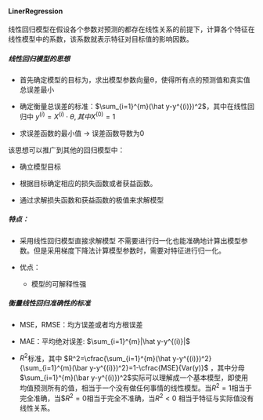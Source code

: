 #### LinerRegression

线性回归模型在假设各个参数对预测的都存在线性关系的前提下，计算各个特征在线性模型中的系数，该系数就表示特征对目标值的影响因数。

##### 线性回归模型的思想

- 首先确定模型的目标为，求出模型参数向量θ，使得所有点的预测值和真实值总误差最小

- 确定衡量总误差的标准：$\sum_{i=1}^{m}(\hat y-y^{(i)})^2$，其中在线性回归中 $y^{(i)}=X^{(i)} \cdot θ, 其中 X^{(0)}=1$

- 求误差函数的最小值 → 误差函数导数为0

该思想可以推广到其他的回归模型中：

- 确立模型目标

- 根据目标确定相应的损失函数或者获益函数。

- 通过求解损失函数和获益函数的极值来求解模型

##### 特点：

- 采用线性回归模型直接求解模型 不需要进行归一化也能准确地计算出模型参数。但是采用梯度下降法计算模型参数时，需要对特征进行归一化。

- 优点：
  
  - 模型的可解释性强

##### 衡量线性回归准确性的标准

- MSE，RMSE：均方误差或者均方根误差

- MAE：平均绝对误差: $\sum_{i=1}^{m}|\hat y-y^{(i)}|$

- $R^2$标准，其中 $R^2=\cfrac{\sum_{i=1}^{m}(\hat y-y^{(i)})^2}{\sum_{i=1}^{m}(\bar y-y^{(i)})^2}=1-\cfrac{MSE}{Var(y)}$ ，其中分母$\sum_{i=1}^{m}(\bar y-y^{(i)})^2$实际可以理解成一个基本模型，即使用均值预测所有的值，相当于一个没有做任何事情的线性模型。当$R^2=1$相当于完全准确，当$$R^2=0$相当于完全不准确，当$R^2 \lt 0$ 相当于特征与实际值没有线性关系。


